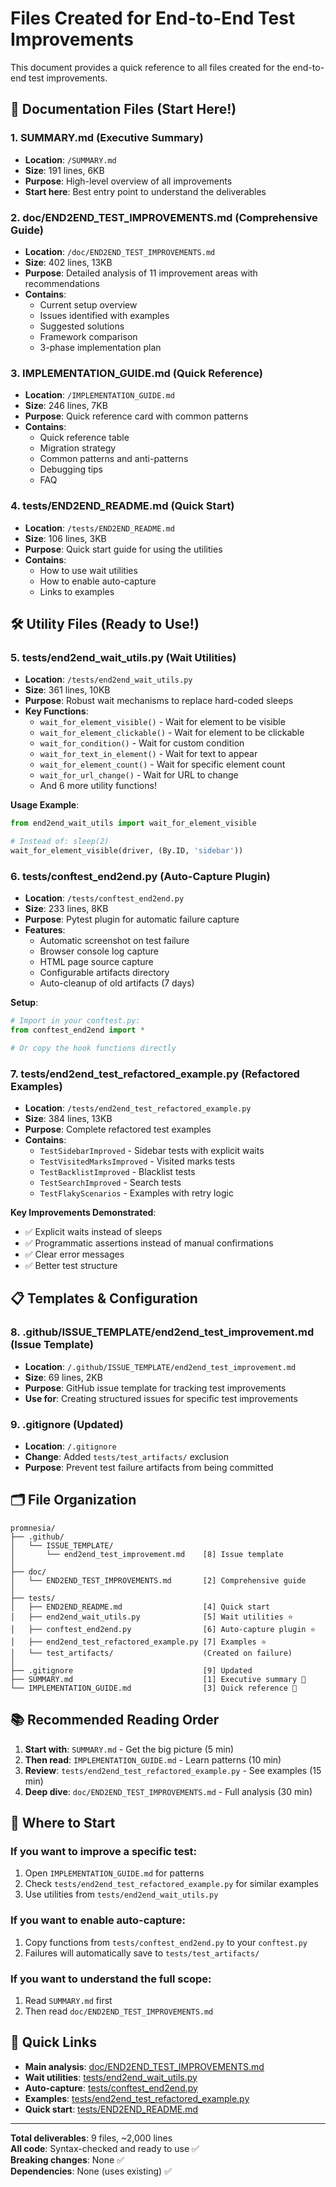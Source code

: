 # Files Created for End-to-End Test Improvements

This document provides a quick reference to all files created for the end-to-end test improvements.

## 📖 Documentation Files (Start Here!)

### 1. **SUMMARY.md** (Executive Summary)
- **Location**: `/SUMMARY.md`
- **Size**: 191 lines, 6KB
- **Purpose**: High-level overview of all improvements
- **Start here**: Best entry point to understand the deliverables

### 2. **doc/END2END_TEST_IMPROVEMENTS.md** (Comprehensive Guide)
- **Location**: `/doc/END2END_TEST_IMPROVEMENTS.md`
- **Size**: 402 lines, 13KB
- **Purpose**: Detailed analysis of 11 improvement areas with recommendations
- **Contains**:
  - Current setup overview
  - Issues identified with examples
  - Suggested solutions
  - Framework comparison
  - 3-phase implementation plan

### 3. **IMPLEMENTATION_GUIDE.md** (Quick Reference)
- **Location**: `/IMPLEMENTATION_GUIDE.md`
- **Size**: 246 lines, 7KB
- **Purpose**: Quick reference card with common patterns
- **Contains**:
  - Quick reference table
  - Migration strategy
  - Common patterns and anti-patterns
  - Debugging tips
  - FAQ

### 4. **tests/END2END_README.md** (Quick Start)
- **Location**: `/tests/END2END_README.md`
- **Size**: 106 lines, 3KB
- **Purpose**: Quick start guide for using the utilities
- **Contains**:
  - How to use wait utilities
  - How to enable auto-capture
  - Links to examples

## 🛠️ Utility Files (Ready to Use!)

### 5. **tests/end2end_wait_utils.py** (Wait Utilities)
- **Location**: `/tests/end2end_wait_utils.py`
- **Size**: 361 lines, 10KB
- **Purpose**: Robust wait mechanisms to replace hard-coded sleeps
- **Key Functions**:
  - `wait_for_element_visible()` - Wait for element to be visible
  - `wait_for_element_clickable()` - Wait for element to be clickable
  - `wait_for_condition()` - Wait for custom condition
  - `wait_for_text_in_element()` - Wait for text to appear
  - `wait_for_element_count()` - Wait for specific element count
  - `wait_for_url_change()` - Wait for URL to change
  - And 6 more utility functions!

**Usage Example**:
```python
from end2end_wait_utils import wait_for_element_visible

# Instead of: sleep(2)
wait_for_element_visible(driver, (By.ID, 'sidebar'))
```

### 6. **tests/conftest_end2end.py** (Auto-Capture Plugin)
- **Location**: `/tests/conftest_end2end.py`
- **Size**: 233 lines, 8KB
- **Purpose**: Pytest plugin for automatic failure capture
- **Features**:
  - Automatic screenshot on test failure
  - Browser console log capture
  - HTML page source capture
  - Configurable artifacts directory
  - Auto-cleanup of old artifacts (7 days)

**Setup**:
```python
# Import in your conftest.py:
from conftest_end2end import *

# Or copy the hook functions directly
```

### 7. **tests/end2end_test_refactored_example.py** (Refactored Examples)
- **Location**: `/tests/end2end_test_refactored_example.py`
- **Size**: 384 lines, 13KB
- **Purpose**: Complete refactored test examples
- **Contains**:
  - `TestSidebarImproved` - Sidebar tests with explicit waits
  - `TestVisitedMarksImproved` - Visited marks tests
  - `TestBacklistImproved` - Blacklist tests
  - `TestSearchImproved` - Search tests
  - `TestFlakyScenarios` - Examples with retry logic

**Key Improvements Demonstrated**:
- ✅ Explicit waits instead of sleeps
- ✅ Programmatic assertions instead of manual confirmations
- ✅ Clear error messages
- ✅ Better test structure

## 📋 Templates & Configuration

### 8. **.github/ISSUE_TEMPLATE/end2end_test_improvement.md** (Issue Template)
- **Location**: `/.github/ISSUE_TEMPLATE/end2end_test_improvement.md`
- **Size**: 69 lines, 2KB
- **Purpose**: GitHub issue template for tracking test improvements
- **Use for**: Creating structured issues for specific test improvements

### 9. **.gitignore** (Updated)
- **Location**: `/.gitignore`
- **Change**: Added `tests/test_artifacts/` exclusion
- **Purpose**: Prevent test failure artifacts from being committed

## 🗂️ File Organization

```
promnesia/
├── .github/
│   └── ISSUE_TEMPLATE/
│       └── end2end_test_improvement.md    [8] Issue template
│
├── doc/
│   └── END2END_TEST_IMPROVEMENTS.md       [2] Comprehensive guide
│
├── tests/
│   ├── END2END_README.md                  [4] Quick start
│   ├── end2end_wait_utils.py              [5] Wait utilities ⭐
│   ├── conftest_end2end.py                [6] Auto-capture plugin ⭐
│   ├── end2end_test_refactored_example.py [7] Examples ⭐
│   └── test_artifacts/                    (Created on failure)
│
├── .gitignore                             [9] Updated
├── SUMMARY.md                             [1] Executive summary 🚀
└── IMPLEMENTATION_GUIDE.md                [3] Quick reference 🚀
```

## 📚 Recommended Reading Order

1. **Start with**: `SUMMARY.md` - Get the big picture (5 min)
2. **Then read**: `IMPLEMENTATION_GUIDE.md` - Learn patterns (10 min)
3. **Review**: `tests/end2end_test_refactored_example.py` - See examples (15 min)
4. **Deep dive**: `doc/END2END_TEST_IMPROVEMENTS.md` - Full analysis (30 min)

## 🎯 Where to Start

### If you want to improve a specific test:
1. Open `IMPLEMENTATION_GUIDE.md` for patterns
2. Check `tests/end2end_test_refactored_example.py` for similar examples
3. Use utilities from `tests/end2end_wait_utils.py`

### If you want to enable auto-capture:
1. Copy functions from `tests/conftest_end2end.py` to your `conftest.py`
2. Failures will automatically save to `tests/test_artifacts/`

### If you want to understand the full scope:
1. Read `SUMMARY.md` first
2. Then read `doc/END2END_TEST_IMPROVEMENTS.md`

## 🔗 Quick Links

- **Main analysis**: [doc/END2END_TEST_IMPROVEMENTS.md](doc/END2END_TEST_IMPROVEMENTS.md)
- **Wait utilities**: [tests/end2end_wait_utils.py](tests/end2end_wait_utils.py)
- **Auto-capture**: [tests/conftest_end2end.py](tests/conftest_end2end.py)
- **Examples**: [tests/end2end_test_refactored_example.py](tests/end2end_test_refactored_example.py)
- **Quick start**: [tests/END2END_README.md](tests/END2END_README.md)

---

**Total deliverables**: 9 files, ~2,000 lines  
**All code**: Syntax-checked and ready to use ✅  
**Breaking changes**: None ✅  
**Dependencies**: None (uses existing) ✅
